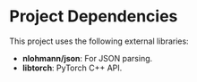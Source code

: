 # Project Dependencies

This project uses the following external libraries:

- **nlohmann/json**: For JSON parsing.
- **libtorch**: PyTorch C++ API.